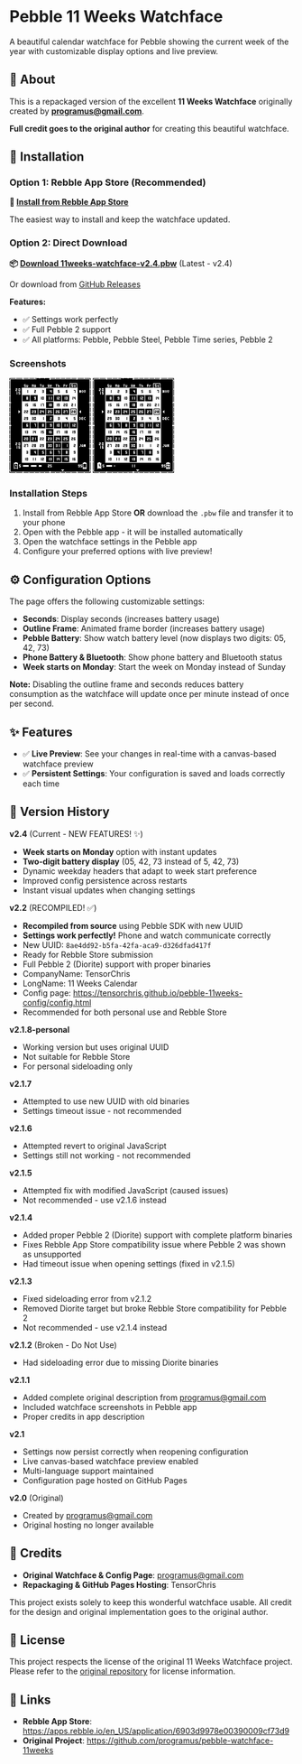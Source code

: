 # Pebble 11 Weeks Watchface

A beautiful calendar watchface for Pebble showing the current week of the year with customizable display options and live preview.

## 🎯 About

This is a repackaged version of the excellent **11 Weeks Watchface** originally created by **[programus@gmail.com](https://github.com/programus/pebble-watchface-11weeks)**.

**Full credit goes to the original author** for creating this beautiful watchface.

## 💾 Installation

### Option 1: Rebble App Store (Recommended)

**🏪 [Install from Rebble App Store](https://apps.rebble.io/en_US/application/6903d9978e00390009cf73d9)**

The easiest way to install and keep the watchface updated.

### Option 2: Direct Download

**📦 [Download 11weeks-watchface-v2.4.pbw](releases/11weeks-watchface-v2.4.pbw)** (Latest - v2.4)

Or download from [GitHub Releases](https://github.com/TensorChris/pebble-11weeks-config/releases)

**Features:**
- ✅ Settings work perfectly
- ✅ Full Pebble 2 support
- ✅ All platforms: Pebble, Pebble Steel, Pebble Time series, Pebble 2

### Screenshots

![Phone Battery View](screenshots/phone-battery.png)
![Pebble Charging](screenshots/pebble-charging.png)

### Installation Steps

1. Install from Rebble App Store **OR** download the `.pbw` file and transfer it to your phone
2. Open with the Pebble app - it will be installed automatically
3. Open the watchface settings in the Pebble app
4. Configure your preferred options with live preview!

## ⚙️ Configuration Options

The page offers the following customizable settings:

- **Seconds**: Display seconds (increases battery usage)
- **Outline Frame**: Animated frame border (increases battery usage)
- **Pebble Battery**: Show watch battery level (now displays two digits: 05, 42, 73)
- **Phone Battery & Bluetooth**: Show phone battery and Bluetooth status
- **Week starts on Monday**: Start the week on Monday instead of Sunday

**Note:** Disabling the outline frame and seconds reduces battery consumption as the watchface will update once per minute instead of once per second.

## ✨ Features

- ✅ **Live Preview**: See your changes in real-time with a canvas-based watchface preview
- ✅ **Persistent Settings**: Your configuration is saved and loads correctly each time


## 📜 Version History

**v2.4** (Current - NEW FEATURES! ✨)
- **Week starts on Monday** option with instant updates
- **Two-digit battery display** (05, 42, 73 instead of 5, 42, 73)
- Dynamic weekday headers that adapt to week start preference
- Improved config persistence across restarts
- Instant visual updates when changing settings

**v2.2** (RECOMPILED! ✅)
- **Recompiled from source** using Pebble SDK with new UUID
- **Settings work perfectly!** Phone and watch communicate correctly
- New UUID: `8ae4dd92-b5fa-42fa-aca9-d326dfad417f`
- Ready for Rebble Store submission
- Full Pebble 2 (Diorite) support with proper binaries
- CompanyName: TensorChris
- LongName: 11 Weeks Calendar
- Config page: https://tensorchris.github.io/pebble-11weeks-config/config.html
- Recommended for both personal use and Rebble Store

**v2.1.8-personal**
- Working version but uses original UUID
- Not suitable for Rebble Store
- For personal sideloading only

**v2.1.7**
- Attempted to use new UUID with old binaries
- Settings timeout issue - not recommended

**v2.1.6**
- Attempted revert to original JavaScript
- Settings still not working - not recommended

**v2.1.5**
- Attempted fix with modified JavaScript (caused issues)
- Not recommended - use v2.1.6 instead

**v2.1.4**
- Added proper Pebble 2 (Diorite) support with complete platform binaries
- Fixes Rebble App Store compatibility issue where Pebble 2 was shown as unsupported
- Had timeout issue when opening settings (fixed in v2.1.5)

**v2.1.3**
- Fixed sideloading error from v2.1.2
- Removed Diorite target but broke Rebble Store compatibility for Pebble 2
- Not recommended - use v2.1.4 instead

**v2.1.2** (Broken - Do Not Use)
- Had sideloading error due to missing Diorite binaries

**v2.1.1**
- Added complete original description from programus@gmail.com
- Included watchface screenshots in Pebble app
- Proper credits in app description

**v2.1**
- Settings now persist correctly when reopening configuration
- Live canvas-based watchface preview enabled
- Multi-language support maintained
- Configuration page hosted on GitHub Pages

**v2.0** (Original)
- Created by programus@gmail.com
- Original hosting no longer available

## 🙏 Credits

- **Original Watchface & Config Page**: [programus@gmail.com](https://github.com/programus/pebble-watchface-11weeks)
- **Repackaging & GitHub Pages Hosting**: TensorChris

This project exists solely to keep this wonderful watchface usable. All credit for the design and original implementation goes to the original author.

## 📄 License

This project respects the license of the original 11 Weeks Watchface project. Please refer to the [original repository](https://github.com/programus/pebble-watchface-11weeks) for license information.

## 🔗 Links

- **Rebble App Store**: https://apps.rebble.io/en_US/application/6903d9978e00390009cf73d9
- **Original Project**: https://github.com/programus/pebble-watchface-11weeks

